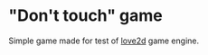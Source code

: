 "Don't touch" game
===============

Simple game made for test of [love2d](https://love2d.org/)
 game engine.